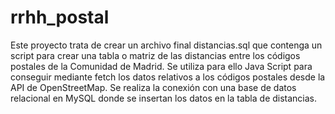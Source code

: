# rrhh_postal
Este proyecto trata de crear un archivo final distancias.sql que contenga un script para crear una tabla o matriz de las distancias entre los códigos postales de la Comunidad de Madrid.
Se utiliza para ello Java Script para conseguir mediante fetch los datos relativos a los códigos postales desde la API de OpenStreetMap. 
Se realiza la conexión con una base de datos relacional en MySQL donde se insertan los datos en la tabla de distancias.

